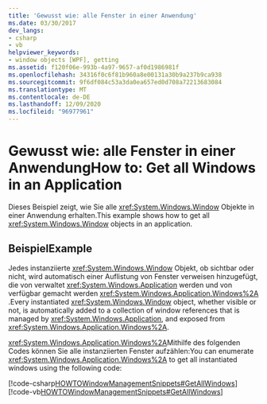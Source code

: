 ```yaml
---
title: 'Gewusst wie: alle Fenster in einer Anwendung'
ms.date: 03/30/2017
dev_langs:
- csharp
- vb
helpviewer_keywords:
- window objects [WPF], getting
ms.assetid: f120f06e-993b-4a97-9657-af0d1986981f
ms.openlocfilehash: 34316f0c6f81b960a8e00131a30b9a237b9ca938
ms.sourcegitcommit: 9f6df084c53a3da0ea657ed0d708a72213683084
ms.translationtype: MT
ms.contentlocale: de-DE
ms.lasthandoff: 12/09/2020
ms.locfileid: "96977961"
---
```

# <a name="how-to-get-all-windows-in-an-application"></a><span data-ttu-id="f474f-102">Gewusst wie: alle Fenster in einer Anwendung</span><span class="sxs-lookup"><span data-stu-id="f474f-102">How to: Get all Windows in an Application</span></span>
<span data-ttu-id="f474f-103">Dieses Beispiel zeigt, wie Sie alle <xref:System.Windows.Window> Objekte in einer Anwendung erhalten.</span><span class="sxs-lookup"><span data-stu-id="f474f-103">This example shows how to get all <xref:System.Windows.Window> objects in an application.</span></span>  
  
## <a name="example"></a><span data-ttu-id="f474f-104">Beispiel</span><span class="sxs-lookup"><span data-stu-id="f474f-104">Example</span></span>  
 <span data-ttu-id="f474f-105">Jedes instanziierte <xref:System.Windows.Window> Objekt, ob sichtbar oder nicht, wird automatisch einer Auflistung von Fenster verweisen hinzugefügt, die von verwaltet <xref:System.Windows.Application> werden und von verfügbar gemacht werden <xref:System.Windows.Application.Windows%2A> .</span><span class="sxs-lookup"><span data-stu-id="f474f-105">Every instantiated <xref:System.Windows.Window> object, whether visible or not, is automatically added to a collection of window references that is managed by <xref:System.Windows.Application>, and exposed from <xref:System.Windows.Application.Windows%2A>.</span></span>  
  
 <span data-ttu-id="f474f-106"><xref:System.Windows.Application.Windows%2A>Mithilfe des folgenden Codes können Sie alle instanziierten Fenster aufzählen:</span><span class="sxs-lookup"><span data-stu-id="f474f-106">You can enumerate <xref:System.Windows.Application.Windows%2A> to get all instantiated windows using the following code:</span></span>  
  
 [!code-csharp[HOWTOWindowManagementSnippets#GetAllWindows](~/samples/snippets/csharp/VS_Snippets_Wpf/HOWTOWindowManagementSnippets/CSharp/CustomWindow.xaml.cs#getallwindows)]
 [!code-vb[HOWTOWindowManagementSnippets#GetAllWindows](~/samples/snippets/visualbasic/VS_Snippets_Wpf/HOWTOWindowManagementSnippets/visualbasic/customwindow.xaml.vb#getallwindows)]
